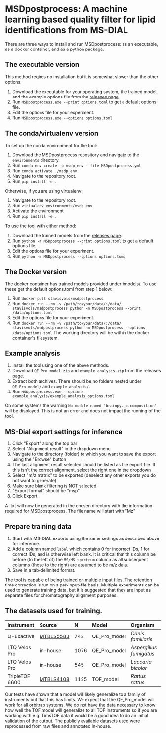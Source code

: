 # MSDpostprocess: A machine learning based quality filter for lipid identifications from MS-DIAL
There are three ways to install and run MSDpostprocess: as an executable, as a docker container, and as a python package.

## The executable version
This method reqires no installation but it is somewhat slower than the other options.
1. Download the executable for your operating system, the trained model, and the example options file from the [releases page](https://github.com/stavis1/MSDpostprocess/releases).
2. Run `MSDpostprocess.exe --print options.toml` to get a default options file.
3. Edit the options file for your experiment.
4. Run `MSDpostprocess.exe --options options.toml`

## The conda/virtualenv version
To set up the conda environment for the tool:
1. Download the MSDpostprocess repository and navigate to the `environments` directory.
2. Run `conda env create -p msdp_env --file MSDpostprocess.yml`
3. Run `conda activate ./msdp_env`
4. Navigate to the repository root.
5. Run `pip install -e .`

Otherwise, if you are using virtualenv:
1. Navigate to the repository root.
2. Run `virtualenv environments/msdp_env`
3. Activate the environment
4. Run `pip install -e .`

To use the tool with either method:
1. Download the trained models from the [releases page](https://github.com/stavis1/MSDpostprocess/releases).
2. Run `python -m MSDpostprocess --print options.toml` to get a default options file.
3. Edit the options file for your experiment.
4. Run `python -m MSDpostprocess --options options.toml`

## The Docker version
The docker container has trained models provided under /models/. To use these get the default options.toml from step 1 below:
1. Run `docker pull stavisvols/msdpostprocess`
2. Run `docker run --rm -v /path/to/your/data/:/data/ stavisvols/msdpostprocess python -m MSDpostprocess --print /data/options.toml`
3. Edit the options file for your experiment.
4. Run `docker run --rm -v /path/to/your/data/:/data/ stavisvols/msdpostprocess python -m MSDpostprocess --options /data/options.toml`
The working directory will be within the docker container's filesystem.

## Example analysis
1. Install the tool using one of the above methods.
2. Download `QE_Pro_model.zip` and `example_analysis.zip` from the releases page.
3. Extract both archives. There should be no folders nested under `QE_Pro_model/` and `example_analysis/`.
4. Run `MSDpostprocess.exe --options example_analysis/example_analysis_options.toml`

On some systems the warning `No module named 'brainpy._c.composition'` will be displayed. This is not an error and does not impact the running of the tool.

## MS-Dial export settings for inference
1. Click "Export" along the top bar
2. Select "Alignment result" in the dropdown menu
3. Navigate to the directory (folder) to which you want to save the export using the "Browse" button
4. The last alignment result selected should be listed as the export file. If this isn't the correct alignment, select the right one in the dropdown
5. Select "m/z matrix" to be exported (deselect any other exports you do not want to generate)
6. Make sure blank filtering is NOT selected
7. "Export format" should be "msp"
8. Click Export

A .txt will now be generated in the chosen directory with the information required for MSDpostprocess. The file name will start with "Mz"

## Prepare training data
1. Start with MS-DIAL exports using the same settings as described above for inference. 
2. Add a column named `label` which contains 0 for incorrect IDs, 1 for correct IDs, and is otherwise left blank. It is critical that this column be before (to the left of) the `MS/MS spectrum` column as all subsequent columns (those to the right) are assumed to be m/z data. 
3. Save in a tab-delimited format.

The tool is capable of being trained on multiple input files. The retention time correction is run on a per-input-file basis. Multiple experiments can be used to generate training data, but it is suggested that they are input as separate files for chromatography alignment purposes. 

## The datasets used for training.
| Instrument | Source | N  | Model | Organism |
| :--------- | :----- | :- | :---- | :------- |
| Q-Exactive | [MTBLS5583](https://www.ebi.ac.uk/metabolights/editor/MTBLS5583/descriptors) | 742 | QE_Pro_model | *Canis familiaris* |
| LTQ Velos Pro | in-house | 1076 | QE_Pro_model | *Aspergillus fumigatus* |
| LTQ Velos Pro | in-house | 545 | QE_Pro_model | *Laccaria bicolor* |
| TripleTOF 6600 | [MTBLS4108](https://www.ebi.ac.uk/metabolights/editor/MTBLS4108/descriptors) | 1125 | TOF_model | *Rattus rattus* |

Our tests have shown that a model will likely generalize to a family of instruments but that this has limits. We expect that the QE_Pro_model will work for all orbitrap systems. We do not have the data necessary to know how well the TOF model will generalize to all TOF instruments so if you are working with e.g. TimsTOF data it would be a good idea to do an initial validation of the output. The publicly available datasets used were reprocessed from raw files and annotated in-house.

